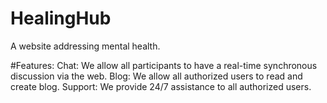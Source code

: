 # HealingHub
A website addressing mental health.

#Features:
Chat: We allow all participants to have a real-time synchronous discussion via the web.
Blog: We allow all authorized users to read and create blog.
Support: We provide 24/7 assistance to all authorized users.

